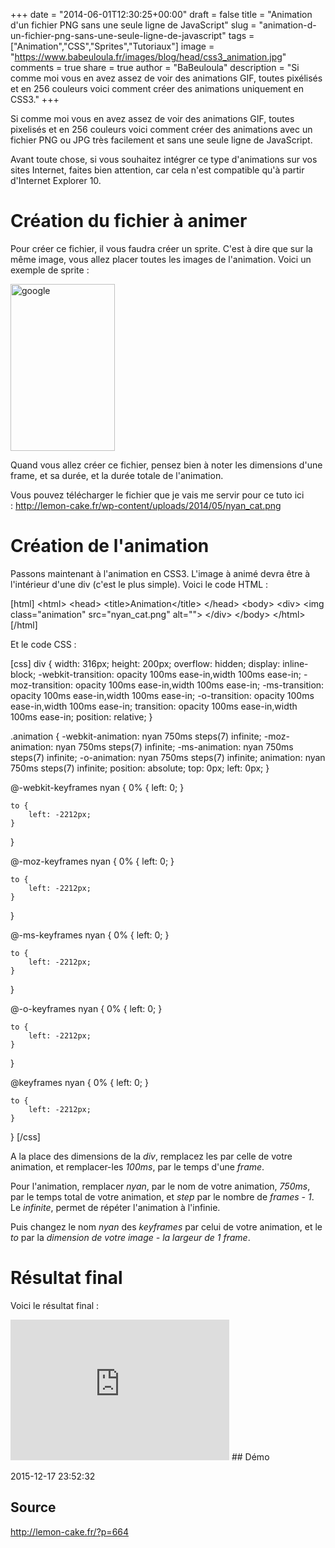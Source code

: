 +++
date = "2014-06-01T12:30:25+00:00"
draft = false
title = "Animation d'un fichier PNG sans une seule ligne de JavaScript"
slug = "animation-d-un-fichier-png-sans-une-seule-ligne-de-javascript"
tags = ["Animation","CSS","Sprites","Tutoriaux"]
image = "https://www.babeuloula.fr/images/blog/head/css3_animation.jpg"
comments = true
share = true
author = "BaBeuloula"
description = "Si comme moi vous en avez assez de voir des animations GIF, toutes pixélisés et en 256 couleurs voici comment créer des animations uniquement en CSS3."
+++

Si comme moi vous en avez assez de voir des animations GIF, toutes pixelisés et en 256 couleurs voici comment créer des animations avec un fichier PNG ou JPG très facilement et sans une seule ligne de JavaScript.

<!--more-->

Avant toute chose, si vous souhaitez intégrer ce type d'animations sur vos sites Internet, faites bien attention, car cela n'est compatible qu'à partir d'Internet Explorer 10.

<h1>Création du fichier à animer</h1>

Pour créer ce fichier, il vous faudra créer un sprite. C'est à dire que sur la même image, vous allez placer toutes les images de l'animation. Voici un exemple de sprite :

<a href="//babeuloula.fr/images/lemoncake/google.png"><img class="size-full wp-image-665 aligncenter" src="//babeuloula.fr/images/lemoncake/google.png" alt="google" width="167" height="267" /></a>

Quand vous allez créer ce fichier, pensez bien à noter les dimensions d'une frame, et sa durée, et la durée totale de l'animation.

Vous pouvez télécharger le fichier que je vais me servir pour ce tuto ici : <a href="http://lemon-cake.fr/wp-content/uploads/2014/05/nyan_cat.png">http://lemon-cake.fr/wp-content/uploads/2014/05/nyan_cat.png</a>

<h1>Création de l'animation</h1>

Passons maintenant à l'animation en CSS3. L'image à animé devra être à l'intérieur d'une div (c'est le plus simple). Voici le code HTML :

[html]
&lt;html&gt;
&lt;head&gt;
	&lt;title&gt;Animation&lt;/title&gt;
&lt;/head&gt;
&lt;body&gt;
	&lt;div&gt;
		&lt;img class=&quot;animation&quot; src=&quot;nyan_cat.png&quot; alt=&quot;&quot;&gt;
	&lt;/div&gt;
&lt;/body&gt;
&lt;/html&gt;
[/html]

Et le code CSS :

[css]
div {
	width: 316px;
	height: 200px;
	overflow: hidden;
	display: inline-block;
	-webkit-transition: opacity 100ms ease-in,width 100ms ease-in;
	-moz-transition: opacity 100ms ease-in,width 100ms ease-in;
	-ms-transition: opacity 100ms ease-in,width 100ms ease-in;
	-o-transition: opacity 100ms ease-in,width 100ms ease-in;
	transition: opacity 100ms ease-in,width 100ms ease-in;
	position: relative;
}

.animation {
	-webkit-animation: nyan 750ms steps(7) infinite;
	-moz-animation: nyan 750ms steps(7) infinite;
	-ms-animation: nyan 750ms steps(7) infinite;
	-o-animation: nyan 750ms steps(7) infinite;
	animation: nyan 750ms steps(7) infinite;
	position: absolute;
	top: 0px;
	left: 0px;
}

@-webkit-keyframes nyan {
    0% {
        left: 0;
    }

    to {
        left: -2212px;
    }
}

@-moz-keyframes nyan {
    0% {
        left: 0;
    }

    to {
        left: -2212px;
    }
}

@-ms-keyframes nyan {
    0% {
        left: 0;
    }

    to {
        left: -2212px;
    }
}

@-o-keyframes nyan {
    0% {
        left: 0;
    }

    to {
        left: -2212px;
    }
}

@keyframes nyan {
    0% {
        left: 0;
    }

    to {
        left: -2212px;
    }
}
[/css]

A la place des dimensions de la <em>div</em>, remplacez les par celle de votre animation, et remplacer-les <em>100ms</em>, par le temps d'une <em>frame</em>.

Pour l'animation, remplacer <em>nyan</em>, par le nom de votre animation, <em>750ms</em>, par le temps total de votre animation, et <em>step</em> par le nombre de<em> frames - 1</em>. Le <em>infinite</em>, permet de répéter l'animation à l'infinie.

Puis changez le nom <em>nyan</em> des <em>keyframes</em> par celui de votre animation, et le <em>to</em> par la <em>dimension de votre image - la largeur de 1 frame</em>.

<h1>Résultat final</h1>

Voici le résultat final :

<iframe style="border: none;" src="http://depot.babeuloula.fr/CSS3_Animation/" width="350" height="225"></iframe>
## Démo

2015-12-17 23:52:32
## Source

http://lemon-cake.fr/?p=664